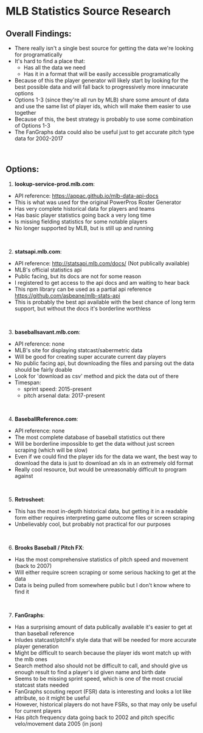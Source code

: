 <h1>MLB Statistics Source Research</h1>

<h2>Overall Findings:</h2>

- There really isn't a single best source for getting the data we're looking for programatically
- It's hard to find a place that:
  - Has all the data we need
  - Has it in a format that will be easily accessible programatically
- Because of this the player generator will likely start by looking for the best possible data and will fall back to progressively more innacurate options
- Options 1-3 (since they're all run by MLB) share some amount of data and use the same list of player ids, which will make them easier to use together
- Because of this, the best strategy is probably to use some combination of Options 1-3
- The FanGraphs data could also be useful just to get accurate pitch type data for 2002-2017
<br/>

<h2>Options:</h2> 

1. <strong>lookup-service-prod.mlb.com</strong>:
- API reference: https://appac.github.io/mlb-data-api-docs
- This is what was used for the original PowerPros Roster Generator
- Has very complete historical data for players and teams
- Has basic player statistics going back a very long time
- Is missing fielding statistics for some notable players
- No longer supported by MLB, but is still up and running
<br/>

2. <strong>statsapi.mlb.com</strong>:
- API reference: http://statsapi.mlb.com/docs/ (Not publically available)
- MLB's official statistics api
- Public facing, but its docs are not for some reason
- I registered to get access to the api docs and am waiting to hear back
- This npm library can be used as a partial api reference https://github.com/asbeane/mlb-stats-api
- This is probably the best api available with the best chance of long term support, but without the docs it's borderline worthless
<br/>

3. <strong>baseballsavant.mlb.com</strong>:
- API reference: none
- MLB's site for displaying statcast/sabermetric data
- Will be good for creating super accurate current day players
- No public facing api, but downloading the files and parsing out the data should be fairly doable
- Look for 'download as csv' method and pick the data out of there
- Timespan:
  - sprint speed: 2015-present
  - pitch arsenal data: 2017-present
<br/>

4. <strong>BaseballReference.com</strong>:
- API reference: none
- The most complete database of baseball statistics out there
- Will be borderline impossible to get the data without just screen scraping (which will be slow)
- Even if we could find the player ids for the data we want, the best way to download the data is just to download an xls in an extremely old format
- Really cool resource, but would be unreasonably difficult to program against
<br/>

5. <strong>Retrosheet</strong>:
- This has the most in-depth historical data, but getting it in a readable form either requires interpreting game outcome files or screen scraping
- Unbelievably cool, but probably not practical for our purposes
<br/>

6. <strong>Brooks Baseball / Pitch FX</strong>:
- Has the most comprehensive statistics of pitch speed and movement (back to 2007)
- Will either require screen scraping or some serious hacking to get at the data
- Data is being pulled from somewhere public but I don't know where to find it
<br/>

7. <strong>FanGraphs</strong>:
- Has a surprising amount of data publically available it's easier to get at than baseball reference
- Inludes statcast/pitchFx style data that will be needed for more accurate player generation
- Might be difficult to search because the player ids wont match up with the mlb ones
- Search method also should not be difficult to call, and should give us enough result to find a player's id given name and birth date
- Seems to be missing sprint speed, which is one of the most crucial statcast stats needed
- FanGraphs scouting report (FSR) data is interesting and looks a lot like attribute, so it might be useful
- However, historical players do not have FSRs, so that may only be useful for current players
- Has pitch frequency data going back to 2002 and pitch specific velo/movement data 2005 (in json)
<br/>